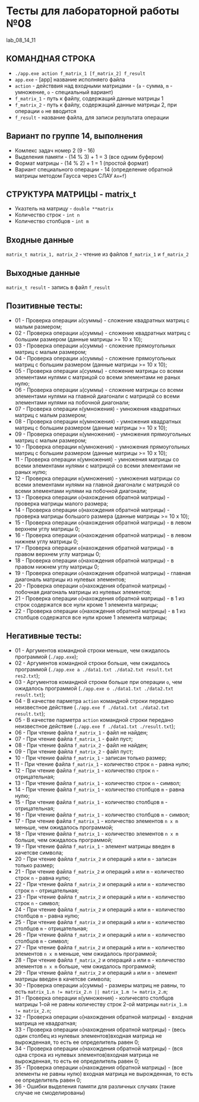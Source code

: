 # Тесты для лабораторной работы №08
lab_08_14_11

## КОМАНДНАЯ СТРОКА
- `./app.exe action f_matrix_1 [f_matrix_2] f_result`
- `app.exe` - [app] название исполняего файла
- `action` - действвия над входными матрицами - (`a` - сумма, `m` - умножение, `o` - cпециальный вариант)
- `f_matrix_1` - путь к файлу, содержащий данные матрицы 1
- `f_matrix_2` - путь к файлу, содержащий данные матрицы 2, при операции `o` не вводится
- `f_result` - название файла, для записи результата операции

## Вариант по группе 14, выполнения
- Комлекс задач номер 2 (9 - 16)
- Выделения памяти - (14 % 3) + 1 = 3 (все одним буфером)
- Формат матрицы - (14 % 2) + 1 = 1 (простой формат)
- Вариант специального операции - 14 (определение обратной матрицы методом Гаусса через СЛАУ `Ax=f`)

## СТРУКТУРА МАТРИЦЫ - matrix_t
- Указтель на матрицу - `double **matrix`
- Количество строк    - `int n`  
- Количество столбцов - `int m`

## Входные данные 
`matrix_t matrix_1, matrix_2` - чтение из файлов `f_matrix_1` и `f_matrix_2`

## Выходные данные
`matrix_t result` - запись в файл `f_result`

## Позитивные тесты:
- 01 - Проверка операции `a`(суммы) - сложение квадратных матриц с малым размером;
- 02 - Проверка операции `a`(суммы) - сложение квадратных матриц с большим размером (данные матрицы >= 10 x 10);
- 03 - Проверка операции `a`(суммы) - сложение прямоугольных матриц с малым размером;
- 04 - Проверка операции `a`(суммы) - сложение прямоугольных матриц с большим размером (данные матрицы >= 10 x 10);
- 05 - Проверка операции `a`(суммы) - сложение матрицы со всеми элементами нулями с 
                                               матрицой со всеми элементами не раных нулю;
- 06 - Проверка операции `a`(суммы) - сложение матрицы со всеми элементами нулями на главной диагонали с 
                                            матрицой со всеми элементами нулями на побочной диагонали;
- 07 - Проверка операции `m`(умножения) - умножения квадратных матриц с малым размером;
- 08 - Проверка операции `m`(умножения) - умножения квадратных матриц с большим размером (данные матрицы >= 10 x 10);
- 09 - Проверка операции `m`(умножения) - умножения прямоугольных матриц c малым размером;
- 10 - Проверка операции `m`(умножения) - умножения прямоугольных матриц c большим размером (данные матрицы >= 10 x 10);
- 11 - Проверка операции `m`(умножения) - умножения матрицы со всеми элементами нулями с 
                                                   матрицой со всеми элементами не раных нулю;
- 12 - Проверка операции `m`(умножения) - умножения матрицы со всеми элементами нулями на главной диагонали с 
                                                   матрицой со всеми элементами нулями на побочной диагонали;
- 13 - Проверка операции `o`(нахождения обратной матрицы) - проверка матрицы малого размера;
- 14 - Проверка операции `o`(нахождения обратной матрицы) - проверка матрицы большого размера (данные матрицы >= 10 x 10);
- 15 - Проверка операции `o`(нахождения обратной матрицы) - в левом верхнем углу матрицы 0;
- 16 - Проверка операции `o`(нахождения обратной матрицы) - в левом нижнем углу матрицы 0;
- 17 - Проверка операции `o`(нахождения обратной матрицы) - в правом верхнем углу матрицы 0;
- 18 - Проверка операции `o`(нахождения обратной матрицы) - в правом нижнем углу матрицы 0;
- 19 - Проверка операции `o`(нахождения обратной матрицы) - главная диагональ матрицы из нулевых элементов;
- 20 - Проверка операции `o`(нахождения обратной матрицы) - побочная диагональ матрицы из нулевых элементов;
- 21 - Проверка операции `o`(нахождения обратной матрицы) - в 1 из строк содержатся все нули кроме 1 элемента матрицы;
- 22 - Проверка операции `o`(нахождения обратной матрицы) - в 1 из столбцов содержатся все нули кроме 1 элемента матрицы;

## Негативные тесты:
- 01 - Аргументов командной строки меньше, чем ожидалось программой (`./app.exe`);
- 02 - Аргументов командной строки больше, чем ожидалось программой (`./app.exe a ./data1.txt ./data2.txt result.txt res2.txt`);
- 03 - Аргументов командной строкм больше при операции `o`, чем ожидалось программой  (`./app.exe o ./data1.txt ./data2.txt result.txt`);
- 04 - В качестве парметра `action` командной строки передано неизвестное действие (`./app.exe f ./data1.txt ./data2.txt result.txt`);
- 05 - В качестве парметра `action` командной строки передано неизвестное действие (`./app.exe f ./data1.txt ./result.txt`);
- 06 - При чтение файла `f_matrix_1` - файл не найден;
- 07 - При чтение файла `f_matrix_1` - файл пуст;
- 08 - При чтение файла `f_matrix_2` - файл не найден;
- 09 - При чтение файла `f_matrix_2` - файл пуст;
- 10 - При чтение файла `f_matrix_1` - записан только размер;
- 11 - При чтение файла `f_matrix_1` - количество строк `n` - равна нулю; 
- 12 - При чтение файла `f_matrix_1` - количество строк `n` - отрицательная;
- 13 - При чтение файла `f_matrix_1` - количество строк `n` - символ;  
- 14 - При чтение файла `f_matrix_1` - количество столбцов `m` - равна нулю; 
- 15 - При чтение файла `f_matrix_1` - количество столбцов `m` - отрицательная;
- 16 - При чтение файла `f_matrix_1` - количество столбцов `m` - символ;
- 17 - При чтение файла `f_matrix_1` - количество элементов `n x m` меньше, чем ожидалось программой;
- 18 - При чтение файла `f_matrix_1` - количество элементов `n x m` больше, чем ожидалось программой;
- 19 - При чтение файла `f_matrix_1` - элемент матрицы введен в качетсве символа;
- 20 - При чтение файла `f_matrix_2` и операций `a` или `m` - записан только размер;
- 21 - При чтение файла `f_matrix_2` и операций `a` или `m` - количество строк `n` - равна нулю; 
- 22 - При чтение файла `f_matrix_2` и операций `a` или `m` - количество строк `n` - отрицательная;
- 23 - При чтение файла `f_matrix_2` и операций `a` или `m` - количество строк `n` - символ;  
- 24 - При чтение файла `f_matrix_2` и операций `a` или `m` - количество столбцов `m` - равна нулю; 
- 25 - При чтение файла `f_matrix_2` и операций `a` или `m` - количество столбцов `m` - отрицательная;
- 26 - При чтение файла `f_matrix_2` и операций `a` или `m` - количество столбцов `m` - символ;
- 27 - При чтение файла `f_matrix_2` и операций `a` или `m` - количество элементов `n x m` меньше, чем ожидалось программой;
- 28 - При чтение файла `f_matrix_2` и операций `a` или `m` - количество элементов `n x m` больше, чем ожидалось программой;
- 29 - При чтение файла `f_matrix_2` и операций `a` или `m` - элемент матрицы введен в качетсве символа;
- 30 - Проверка операции `a`(суммы) - размеры матриц не равны, то есть `matrix_1.n != matrix_2.n || matrix_1.m != matrix_2.m`;
- 31 - Проверка операции `m`(умножения) - количесвто столбцов матрицы 1-ой  не равны количеству строк 2-ой матрицы `matrix_1.m != matrix_2.n`;
- 32 - Проверка операции `o`(нахождения обратной матрицы) - входная матрица не квадратная;
- 33 - Проверка операции `o`(нахождения обратной матрицы) - (весь один столбец из нулевых элементов)входная матрица не вырожденная, 
                                                                                        то есть ее определитель равен 0;
- 34 - Проверка операции `o`(нахождения обратной матрицы) - (вся одна строка из нулевых элементов)входная матрица не вырожденная, 
                                                                                        то есть ее определитель равен 0;
- 35 - Проверка операции `o`(нахождения обратной матрицы) - (все элементы не равны нулю) входная матрица не вырожденная, 
                                                                                        то есть ее определитель равен 0;
- 36 - Ошибки выделения памяти для различных случаях (такие случае не смоделированы)

